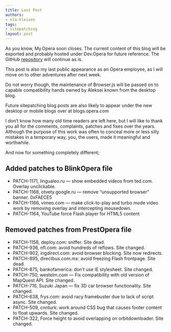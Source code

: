 ```yaml
---
title: Last Post
authors:
- ola-kleiven
tags:
- sitepatching
layout: post
---
```


As you know, My.Opera soon closes. The current content of this blog will be exported and probably hosted under Dev.Opera for future reference. The GitHub [repository][1] will continue as is.

[1]: https://github.com/operasoftware/browserjs/

This post is also my last public appearance as an Opera employee, as I will move on to other adventures after next week.

Do not worry though, the maintenance of Browser.js will be passed on to capable compatibility hands owned by Aleksei known from the desktop blog.

Future sitepatching blog posts are also likely to appear under the new desktop or mobile blogs over at blogs.opera.com

I don’t know how many old time readers are left here, but I will like to thank you all for the comments, complaints, patches and fixes over the years. Although the purpose of this work was often to conceal more or less silly mistakes in a temporary way, you, the users, made it meaningful and worthwhile.

And now for something completely different;

## Added patches to BlinkOpera file

- PATCH-1171, lingualeo.ru — show embedded videos from ted.com. Overlay unclickable.
- PATCH-1168, otvety.google.ru — remove “unsupported browser” banner. 0xFAECE5
- PATCH-1166, vimeo.com — make click-to-play and turbo mode video work by removing overlay and intercepting mousedown.
- PATCH-1164, YouTube force Flash player for HTML5 content

## Removed patches from PrestOpera file

- PATCH-1158, deploy.com: sniffer. Site dead.
- PATCH-936, nfl.com: avoid hundreds of reflows. Site changed.
- PATCH-902, ingdirect.com: avoid browser blocking. Site now redirects.
- PATCH-895, directbus.com.mx: avoid freezing Flash frontpage. Site dead.
- PATCH-875, bankofamerica: don’t use IE stylesheet. Site changed.
- PATCH-750, westelm.com — Fix compatibility with old version of MapQuest API. Site changed.
- PATCH-716, Suzuki Japan — fix 3D car browser functionality. Site changed.
- PATCH-638, frys.com: avoid racy framebuster due to lack of script async. Site changed.
- PATCH-509, cnnturk: work around CSS bug that causes footer content to float upwards. Site changed.
- PATCH-322, Force height to avoid overlapping on orbitdownloader. Site changed.
